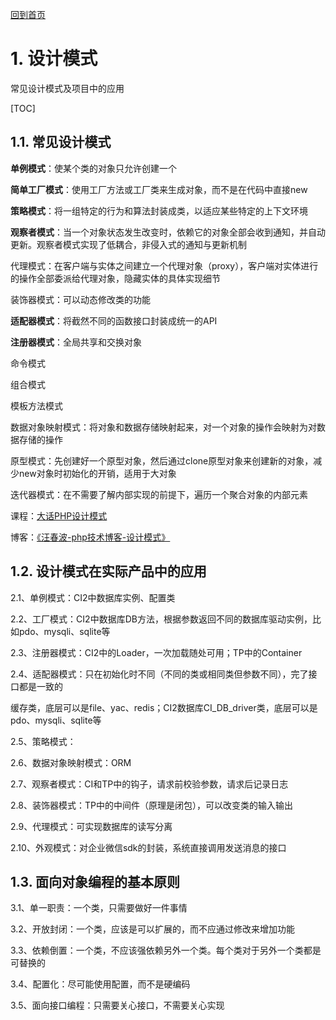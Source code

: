 [回到首页](../README.md)

# 1. 设计模式

常见设计模式及项目中的应用

[TOC]

## 1.1. 常见设计模式

**单例模式**：使某个类的对象只允许创建一个

**简单工厂模式**：使用工厂方法或工厂类来生成对象，而不是在代码中直接new

**策略模式**：将一组特定的行为和算法封装成类，以适应某些特定的上下文环境

**观察者模式**：当一个对象状态发生改变时，依赖它的对象全部会收到通知，并自动更新。观察者模式实现了低耦合，非侵入式的通知与更新机制

代理模式：在客户端与实体之间建立一个代理对象（proxy），客户端对实体进行的操作全部委派给代理对象，隐藏实体的具体实现细节

装饰器模式：可以动态修改类的功能

**适配器模式**：将截然不同的函数接口封装成统一的API

**注册器模式**：全局共享和交换对象

命令模式

组合模式

模板方法模式

数据对象映射模式：将对象和数据存储映射起来，对一个对象的操作会映射为对数据存储的操作

原型模式：先创建好一个原型对象，然后通过clone原型对象来创建新的对象，减少new对象时初始化的开销，适用于大对象

迭代器模式：在不需要了解内部实现的前提下，遍历一个聚合对象的内部元素



课程：[大话PHP设计模式](https://www.imooc.com/learn/236)

博客：[《汪春波-php技术博客-设计模式》](https://learnku.com/docs/shxdledu)

## 1.2. 设计模式在实际产品中的应用

2.1、单例模式：CI2中数据库实例、配置类

2.2、工厂模式：CI2中数据库DB方法，根据参数返回不同的数据库驱动实例，比如pdo、mysqli、sqlite等

2.3、注册器模式：CI2中的Loader，一次加载随处可用；TP中的Container

2.4、适配器模式：只在初始化时不同（不同的类或相同类但参数不同），完了接口都是一致的

缓存类，底层可以是file、yac、redis；CI2数据库CI_DB_driver类，底层可以是pdo、mysqli、sqlite等

2.5、策略模式：

2.6、数据对象映射模式：ORM

2.7、观察者模式：CI和TP中的钩子，请求前校验参数，请求后记录日志

2.8、装饰器模式：TP中的中间件（原理是闭包），可以改变类的输入输出

2.9、代理模式：可实现数据库的读写分离

2.10、外观模式：对企业微信sdk的封装，系统直接调用发送消息的接口

## 1.3. 面向对象编程的基本原则

3.1、单一职责：一个类，只需要做好一件事情

3.2、开放封闭：一个类，应该是可以扩展的，而不应通过修改来增加功能

3.3、依赖倒置：一个类，不应该强依赖另外一个类。每个类对于另外一个类都是可替换的

3.4、配置化：尽可能使用配置，而不是硬编码

3.5、面向接口编程：只需要关心接口，不需要关心实现


